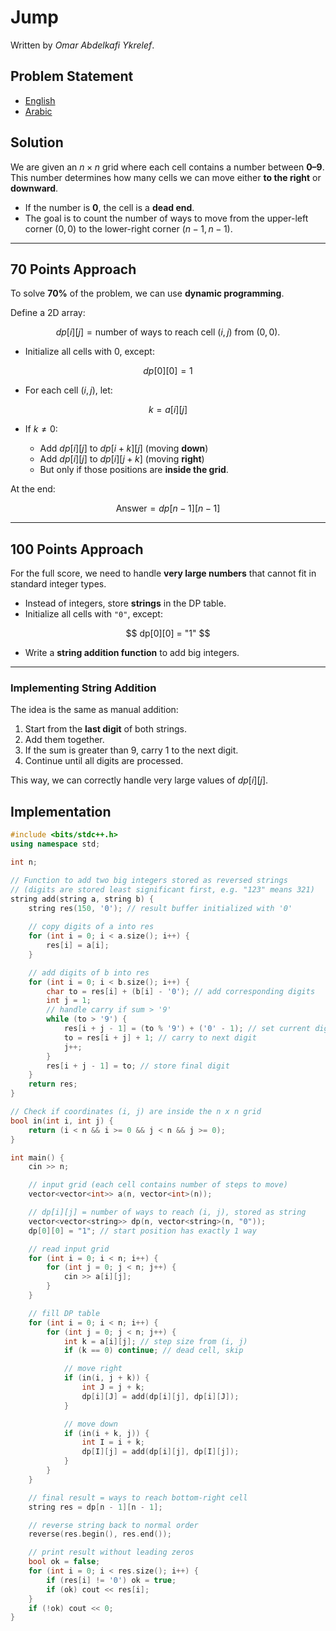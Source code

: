 # Jump

Written by _Omar Abdelkafi Ykrelef_.


## Problem Statement

- [English](statements/jump.pdf)
- [Arabic](statements/jump%20(ar_DZ).pdf)

## Solution


We are given an $n \times n$ grid where each cell contains a number between **0–9**.
This number determines how many cells we can move either **to the right** or **downward**.

* If the number is **0**, the cell is a **dead end**.
* The goal is to count the number of ways to move from the upper-left corner $(0,0)$ to the lower-right corner $(n-1,n-1)$.

---

## 70 Points Approach

To solve **70%** of the problem, we can use **dynamic programming**.

Define a 2D array:

$$
dp[i][j] = \text{number of ways to reach cell } (i,j) \text{ from } (0,0).
$$

* Initialize all cells with $0$, except:

$$
dp[0][0] = 1
$$

* For each cell $(i,j)$, let:

$$
k = a[i][j]
$$

* If $k \neq 0$:

  * Add $dp[i][j]$ to $dp[i+k][j]$ (moving **down**)
  * Add $dp[i][j]$ to $dp[i][j+k]$ (moving **right**)
  * But only if those positions are **inside the grid**.

At the end:

$$
\text{Answer} = dp[n-1][n-1]
$$

---

## 100 Points Approach

For the full score, we need to handle **very large numbers** that cannot fit in standard integer types.

* Instead of integers, store **strings** in the DP table.
* Initialize all cells with `"0"`, except:

$$
dp[0][0] = "1"
$$

* Write a **string addition function** to add big integers.

---

### Implementing String Addition

The idea is the same as manual addition:

1. Start from the **last digit** of both strings.
2. Add them together.
3. If the sum is greater than 9, carry 1 to the next digit.
4. Continue until all digits are processed.

This way, we can correctly handle very large values of $dp[i][j]$.


## Implementation

```cpp
#include <bits/stdc++.h>
using namespace std;

int n;

// Function to add two big integers stored as reversed strings
// (digits are stored least significant first, e.g. "123" means 321)
string add(string a, string b) {
    string res(150, '0'); // result buffer initialized with '0'
    
    // copy digits of a into res
    for (int i = 0; i < a.size(); i++) {
        res[i] = a[i];
    }

    // add digits of b into res
    for (int i = 0; i < b.size(); i++) {
        char to = res[i] + (b[i] - '0'); // add corresponding digits
        int j = 1;
        // handle carry if sum > '9'
        while (to > '9') {
            res[i + j - 1] = (to % '9') + ('0' - 1); // set current digit
            to = res[i + j] + 1; // carry to next digit
            j++;
        }
        res[i + j - 1] = to; // store final digit
    }
    return res;
}

// Check if coordinates (i, j) are inside the n x n grid
bool in(int i, int j) {
    return (i < n && i >= 0 && j < n && j >= 0);
}

int main() {
    cin >> n;

    // input grid (each cell contains number of steps to move)
    vector<vector<int>> a(n, vector<int>(n));

    // dp[i][j] = number of ways to reach (i, j), stored as string
    vector<vector<string>> dp(n, vector<string>(n, "0"));
    dp[0][0] = "1"; // start position has exactly 1 way

    // read input grid
    for (int i = 0; i < n; i++) {
        for (int j = 0; j < n; j++) {
            cin >> a[i][j];
        }
    }

    // fill DP table
    for (int i = 0; i < n; i++) {
        for (int j = 0; j < n; j++) {
            int k = a[i][j]; // step size from (i, j)
            if (k == 0) continue; // dead cell, skip

            // move right
            if (in(i, j + k)) {
                int J = j + k;
                dp[i][J] = add(dp[i][j], dp[i][J]);
            }

            // move down
            if (in(i + k, j)) {
                int I = i + k;
                dp[I][j] = add(dp[i][j], dp[I][j]);
            }
        }
    }

    // final result = ways to reach bottom-right cell
    string res = dp[n - 1][n - 1];

    // reverse string back to normal order
    reverse(res.begin(), res.end());

    // print result without leading zeros
    bool ok = false;
    for (int i = 0; i < res.size(); i++) {
        if (res[i] != '0') ok = true;
        if (ok) cout << res[i];
    }
    if (!ok) cout << 0;
}
```
